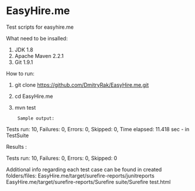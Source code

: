 # EasyHire.me
Test scripts for easyhire.me

What need to be insalled:

1. JDK 1.8
2. Apache Maven 2.2.1 
3. Git 1.9.1

How to run:

1. git clone https://github.com/DmitryRak/EasyHire.me.git
2. cd EasyHire.me
3. mvn test

        Sample output:

Tests run: 10, Failures: 0, Errors: 0, Skipped: 0, Time elapsed: 11.418 sec - in TestSuite

Results :

Tests run: 10, Failures: 0, Errors: 0, Skipped: 0

Additional info regarding each test case can be found in created folders/files:                                  EasyHire.me/target/surefire-reports/junitreports
EasyHire.me/target/surefire-reports/Surefire suite/Surefire test.html


